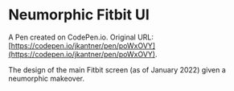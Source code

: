# Neumorphic Fitbit UI

A Pen created on CodePen.io. Original URL: [https://codepen.io/jkantner/pen/poWxOVY](https://codepen.io/jkantner/pen/poWxOVY).

The design of the main Fitbit screen (as of January 2022) given a neumorphic makeover.
